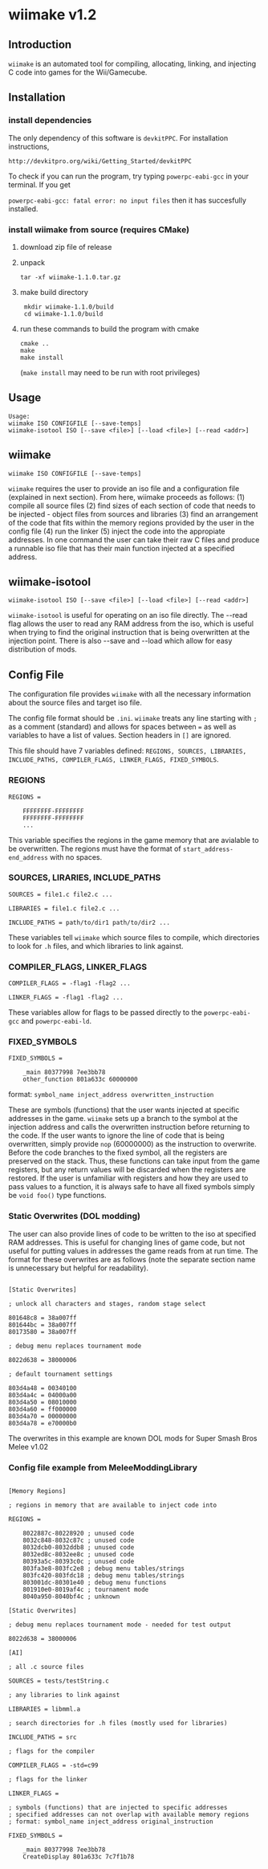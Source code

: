 # wiimake v1.2

## Introduction

`wiimake` is an automated tool for compiling, allocating, linking, and injecting C code into games for the Wii/Gamecube.

## Installation 

### install dependencies

The only dependency of this software is `devkitPPC`. For installation instructions,

`http://devkitpro.org/wiki/Getting_Started/devkitPPC`

To check if you can run the program, try typing `powerpc-eabi-gcc` in your terminal. If you get

`powerpc-eabi-gcc: fatal error: no input files` then it has succesfully installed.

### install wiimake from source (requires CMake)

1. download zip file of release

2. unpack

   `tar -xf wiimake-1.1.0.tar.gz`

3. make build directory

   ```
    mkdir wiimake-1.1.0/build
    cd wiimake-1.1.0/build
    ```
   
4. run these commands to build the program with cmake

   ```
   cmake ..
   make
   make install
   ```
   (`make install` may need to be run with root privileges)

## Usage

```
Usage:
wiimake ISO CONFIGFILE [--save-temps]
wiimake-isotool ISO [--save <file>] [--load <file>] [--read <addr>]
```

## wiimake

```
wiimake ISO CONFIGFILE [--save-temps]
```

`wiimake` requires the user to provide an iso file and a configuration file (explained in next section). From here, wiimake proceeds as follows: (1) compile all source files (2) find sizes of each section of code that needs to be injected - object files from sources and libraries (3) find an arrangement of the code that fits within the memory regions provided by the user in the config file (4) run the linker (5) inject the code into the appropiate addresses. In one command the user can take their raw C files and produce a runnable iso file that has their main function injected at a specified address.

## wiimake-isotool

```
wiimake-isotool ISO [--save <file>] [--load <file>] [--read <addr>]
```

`wiimake-isotool` is useful for operating on an iso file directly. The --read flag allows the user to read any RAM address from the iso, which is useful when trying to find the original instruction that is being overwritten at the injection point. There is also --save and --load which allow for easy distribution of mods.

## Config File

The configuration file provides `wiimake` with all the necessary information about the source files and target iso file.

The config file format should be `.ini`. `wiimake` treats any line starting with `;` as a comment (standard) and allows for spaces between `=` as well as variables to have a list of values. Section headers in `[]` are ignored.

This file should have 7 variables defined: `REGIONS, SOURCES, LIBRARIES, INCLUDE_PATHS, COMPILER_FLAGS, LINKER_FLAGS, FIXED_SYMBOLS`.

### REGIONS

```
REGIONS =

    FFFFFFFF-FFFFFFFF
    FFFFFFFF-FFFFFFFF
    ...
```

This variable specifies the regions in the game memory that are avialable to be overwritten. The regions must have the format of `start_address-end_address` with no spaces.

### SOURCES, LIRARIES, INCLUDE_PATHS

```
SOURCES = file1.c file2.c ...

LIBRARIES = file1.c file2.c ...

INCLUDE_PATHS = path/to/dir1 path/to/dir2 ...
```

These variables tell `wiimake` which source files to compile, which directories to look for `.h` files, and which libraries to link against.

### COMPILER_FLAGS, LINKER_FLAGS

```
COMPILER_FLAGS = -flag1 -flag2 ...
 
LINKER_FLAGS = -flag1 -flag2 ...
```

These variables allow for flags to be passed directly to the `powerpc-eabi-gcc` and `powerpc-eabi-ld`.

### FIXED_SYMBOLS

```
FIXED_SYMBOLS = 

    _main 80377998 7ee3bb78
    other_function 801a633c 60000000
```

format: `symbol_name inject_address overwritten_instruction`

These are symbols (functions) that the user wants injected at specific addresses in the game. `wiimake` sets up a branch to the symbol at the injection address and calls the overwritten instruction before returning to the code. If the user wants to ignore the line of code that is being overwritten, simply provide `nop` (60000000) as the instruction to overwrite. Before the code branches to the fixed symbol, all the registers are preserved on the stack. Thus, these functions can take input from the game registers, but any return values will be discarded when the registers are restored. If the user is unfamiliar with registers and how they are used to pass values to a function, it is always safe to have all fixed symbols simply be `void foo()` type functions.

### Static Overwrites (DOL modding)

The user can also provide lines of code to be written to the iso at specified RAM addresses. This is useful for changing lines of game code, but not useful for putting values in addresses the game reads from at run time. The format for these overwrites are as follows (note the separate section name is unnecessary but helpful for readability).

```

[Static Overwrites]

; unlock all characters and stages, random stage select

801648c8 = 38a007ff
801644bc = 38a007ff
80173580 = 38a007ff

; debug menu replaces tournament mode 

8022d638 = 38000006

; default tournament settings

803d4a48 = 00340100
803d4a4c = 04000a00
803d4a50 = 08010000
803d4a60 = ff000000
803d4a70 = 00000000
803d4a78 = e70000b0

```

The overwrites in this example are known DOL mods for Super Smash Bros Melee v1.02


### Config file example from MeleeModdingLibrary

```

[Memory Regions]

; regions in memory that are available to inject code into

REGIONS =

    8022887c-80228920 ; unused code
    8032c848-8032c87c ; unused code
    8032dcb0-8032ddb8 ; unused code
    8032ed8c-8032ee8c ; unused code
    80393a5c-80393c0c ; unused code
    803fa3e8-803fc2e8 ; debug menu tables/strings
    803fc420-803fdc18 ; debug menu tables/strings
    803001dc-80301e40 ; debug menu functions
    801910e0-8019af4c ; tournament mode
    8040a950-8040bf4c ; unknown

[Static Overwrites]

; debug menu replaces tournament mode - needed for test output

8022d638 = 38000006

[AI]

; all .c source files

SOURCES = tests/testString.c

; any libraries to link against

LIBRARIES = libmml.a

; search directories for .h files (mostly used for libraries)

INCLUDE_PATHS = src

; flags for the compiler

COMPILER_FLAGS = -std=c99

; flags for the linker

LINKER_FLAGS = 

; symbols (functions) that are injected to specific addresses
; specified addresses can not overlap with available memory regions
; format: symbol_name inject_address original_instruction

FIXED_SYMBOLS =

    _main 80377998 7ee3bb78
    CreateDisplay 801a633c 7c7f1b78

```






